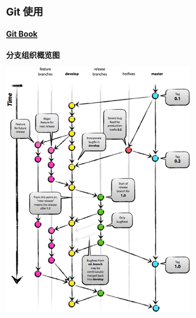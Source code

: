 # Git 使用

## [Git Book](http://git-scm.com/book/zh/v2)


## 分支组织概览图
![截图](./bigpicture-git-branch-all.png)


